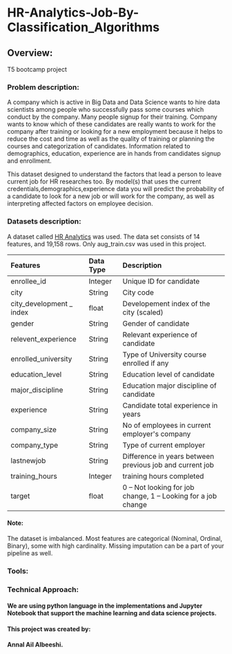 # HR-Analytics-Job-By-Classification_Algorithms
## Overview:
T5 bootcamp project

### Problem description:
A company which is active in Big Data and Data Science wants to hire data scientists among people who successfully pass some courses which conduct by the company. Many people signup for their training. Company wants to know which of these candidates are really wants to work for the company after training or looking for a new employment because it helps to reduce the cost and time as well as the quality of training or planning the courses and categorization of candidates. Information related to demographics, education, experience are in hands from candidates signup and enrollment.

This dataset designed to understand the factors that lead a person to leave current job for HR researches too. By model(s) that uses the current credentials,demographics,experience data you will predict the probability of a candidate to look for a new job or will work for the company, as well as interpreting affected factors on employee decision.


### Datasets description:
A dataset called [HR Analytics](https://www.kaggle.com/arashnic/hr-analytics-job-change-of-data-scientists?select=aug_train.csv) was used. The data set consists of 14 features, and 19,158 rows. Only aug_train.csv was used in this project.

Features    |Data Type         |Description                    |
|:-----------|:----------------|:------------------------------|
|enrollee_id |Integer            |Unique ID for candidate|
|city        |String             |City code|
|city_development _ index| float |Developement index of the city (scaled)|
|gender   |String                |Gender of candidate|
|relevent_experience| String     |Relevant experience of candidate|
|enrolled_university | String    |Type of University course enrolled if any|
|education_level| String         |Education level of candidate|
|major_discipline| String        |Education major discipline of candidate|
|experience|String               |Candidate total experience in years|
|company_size| String            |No of employees in current employer's company|
|company_type|String             |Type of current employer|
|lastnewjob| String              |Difference in years between previous job and current job|
|training_hours|Integer          |training hours completed|
|target|float                    |0 – Not looking for job change, 1 – Looking for a job change|


#### Note:
The dataset is imbalanced. Most features are categorical (Nominal, Ordinal, Binary), some with high cardinality. Missing imputation can be a part of your pipeline as well.

### Tools:

### Technical Approach:
#### We are using python language in the implementations and Jupyter Notebook that support the machine learning and data science projects.


#### This project was created by:
#### Annal Ail Albeeshi.
